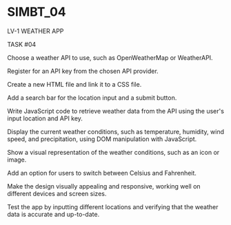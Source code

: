 # SIMBT_04

LV-1
WEATHER APP

TASK #04

Choose a weather API to use, such as OpenWeatherMap or WeatherAPI.

Register for an API key from the chosen API provider.

Create a new HTML file and link it to a CSS file.

Add a search bar for the location input and a submit button.

Write JavaScript code to retrieve weather data from the API using the user's input location and API key.

Display the current weather conditions, such as temperature, humidity, wind speed, and precipitation, using DOM manipulation with JavaScript.

Show a visual representation of the weather conditions, such as an icon or image.

Add an option for users to switch between Celsius and Fahrenheit.

Make the design visually appealing and responsive, working well on different devices and screen sizes.

Test the app by inputting different locations and verifying that the weather data is accurate and up-to-date.
